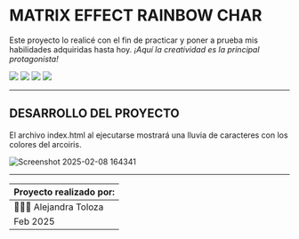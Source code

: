 <h1>MATRIX EFFECT RAINBOW CHAR</h1>

Este proyecto lo realicé con el fin de practicar y poner a prueba mis habilidades adquiridas hasta hoy.
*¡Aquí la creatividad es la principal protagonista!*

<div align="left">
    <img src="https://img.shields.io/badge/JavaScript-FEFF01?logo=javascript&logoColor=000000&style=for-the-badge"/>
    <img src="https://img.shields.io/badge/HTML-EC6231?logo=html5&logoColor=FFFFFF&style=for-the-badge" />
    <img src="https://img.shields.io/badge/CSS-01A3D8?logo=css3&logoColor=FFFFFF&style=for-the-badge" />
    <img src="https://img.shields.io/badge/OpenAI-98d4bc?logo=openai&logoColor=000000&style=for-the-badge" />
</div>

_______________________________________________________________________


<h2>DESARROLLO DEL PROYECTO</h2>

El archivo index.html al ejecutarse mostrará una lluvia de caracteres con los colores del arcoiris.

![Screenshot 2025-02-08 164341](https://github.com/user-attachments/assets/b1162043-32b1-4ea0-8e45-8fcdf7e43915)


_______________________________________________________________________


| Proyecto realizado por:|
|----|
|👩🏻‍💻 Alejandra Toloza |
| Feb 2025 |

